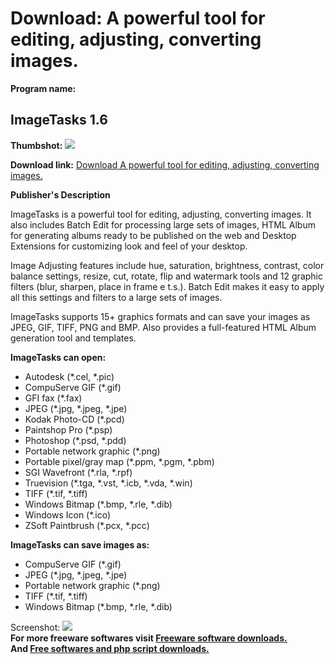 # Download: A powerful tool for editing, adjusting, converting images.

**Program name:**

## ImageTasks 1.6

  
**Thumbshot:** ![](http://www.freewarefiles.com/screenshot/imagetasks_md.jpg)   
  
**Download link:** [Download A powerful tool for editing, adjusting, converting images.](http://freesoftwares.boysofts.com/ImageTasks_program_29424.html)  
  


**Publisher's Description**  
  


ImageTasks is a powerful tool for editing, adjusting, converting images. It also includes Batch Edit for processing large sets of images, HTML Album for generating albums ready to be published on the web and Desktop Extensions for customizing look and feel of your desktop. 

Image Adjusting features include hue, saturation, brightness, contrast, color balance settings, resize, cut, rotate, flip and watermark tools and 12 graphic filters (blur, sharpen, place in frame e t.s.). Batch Edit makes it easy to apply all this settings and filters to a large sets of images.

ImageTasks supports 15+ graphics formats and can save your images as JPEG, GIF, TIFF, PNG and BMP. Also provides a full-featured HTML Album generation tool and templates. 

**ImageTasks can open:**

  * Autodesk (*.cel, *.pic) 
  * CompuServe GIF (*.gif) 
  * GFI fax (*.fax) 
  * JPEG (*.jpg, *.jpeg, *.jpe) 
  * Kodak Photo-CD (*.pcd) 
  * Paintshop Pro (*.psp) 
  * Photoshop (*.psd, *.pdd) 
  * Portable network graphic (*.png) 
  * Portable pixel/gray map (*.ppm, *.pgm, *.pbm) 
  * SGI Wavefront (*.rla, *.rpf) 
  * Truevision (*.tga, *.vst, *.icb, *.vda, *.win) 
  * TIFF (*.tif, *.tiff) 
  * Windows Bitmap (*.bmp, *.rle, *.dib) 
  * Windows Icon (*.ico) 
  * ZSoft Paintbrush (*.pcx, *.pcc) 

**ImageTasks can save images as:**

  * CompuServe GIF (*.gif) 
  * JPEG (*.jpg, *.jpeg, *.jpe) 
  * Portable network graphic (*.png) 
  * TIFF (*.tif, *.tiff) 
  * Windows Bitmap (*.bmp, *.rle, *.dib) 

  
  
Screenshot: ![](http://www.freewarefiles.com/screenshot/imagetasks.jpg)   
**For more freeware softwares visit [Freeware software downloads.](http://freesoftwares.boysofts.com/)**   
**And [Free softwares and php script downloads.](http://www.boysofts.com/)**
